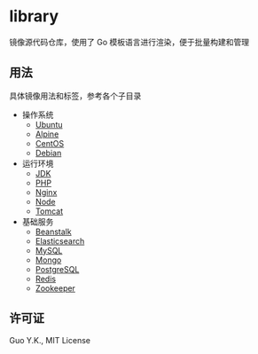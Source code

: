 # library
镜像源代码仓库，使用了 Go 模板语言进行渲染，便于批量构建和管理

## 用法

具体镜像用法和标签，参考各个子目录

* 操作系统
    * [Ubuntu](https://github.com/acicn/library/tree/latest/ubuntu)
    * [Alpine](https://github.com/acicn/library/tree/latest/alpine)
    * [CentOS](https://github.com/acicn/library/tree/latest/centos)
    * [Debian](https://github.com/acicn/library/tree/latest/debian)
* 运行环境
    * [JDK](https://github.com/acicn/library/tree/latest/jdk)
    * [PHP](https://github.com/acicn/library/tree/latest/php)
    * [Nginx](https://github.com/acicn/library/tree/latest/nginx)
    * [Node](https://github.com/acicn/library/tree/latest/node)
    * [Tomcat](https://github.com/acicn/library/tree/latest/tomcat)
* 基础服务
    * [Beanstalk](https://github.com/acicn/library/tree/latest/beanstalk)
    * [Elasticsearch](https://github.com/acicn/library/tree/latest/elasticsearch)
    * [MySQL](https://github.com/acicn/library/tree/latest/mysql)
    * [Mongo](https://github.com/acicn/library/tree/latest/mongo)
    * [PostgreSQL](https://github.com/acicn/library/tree/latest/postgres)
    * [Redis](https://github.com/acicn/library/tree/latest/redis)
    * [Zookeeper](https://github.com/acicn/library/tree/latest/zookeeper)

## 许可证

Guo Y.K., MIT License
